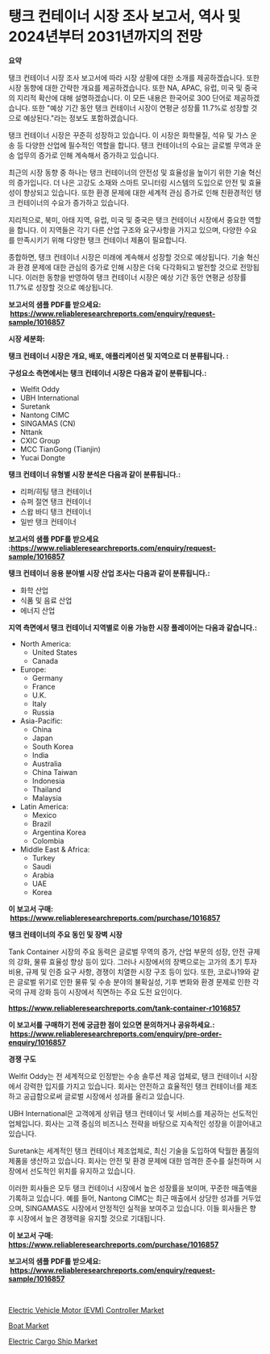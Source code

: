 <p><h1>탱크 컨테이너 시장 조사 보고서, 역사 및 2024년부터 2031년까지의 전망</h1></p><p><strong>요약</strong></p>
<p><p>탱크 컨테이너 시장 조사 보고서에 따라 시장 상황에 대한 소개를 제공하겠습니다. 또한 시장 동향에 대한 간략한 개요를 제공하겠습니다. 또한 NA, APAC, 유럽, 미국 및 중국의 지리적 확산에 대해 설명하겠습니다. 이 모든 내용은 한국어로 300 단어로 제공하겠습니다. 또한 "예상 기간 동안 탱크 컨테이너 시장이 연평균 성장률 11.7%로 성장할 것으로 예상된다."라는 정보도 포함하겠습니다.</p><p>탱크 컨테이너 시장은 꾸준히 성장하고 있습니다. 이 시장은 화학물질, 석유 및 가스 운송 등 다양한 산업에 필수적인 역할을 합니다. 탱크 컨테이너의 수요는 글로벌 무역과 운송 업무의 증가로 인해 계속해서 증가하고 있습니다.</p><p>최근의 시장 동향 중 하나는 탱크 컨테이너의 안전성 및 효율성을 높이기 위한 기술 혁신의 증가입니다. 더 나은 고강도 소재와 스마트 모니터링 시스템의 도입으로 안전 및 효율성이 향상되고 있습니다. 또한 환경 문제에 대한 세계적 관심 증가로 인해 친환경적인 탱크 컨테이너의 수요가 증가하고 있습니다.</p><p>지리적으로, 북미, 아태 지역, 유럽, 미국 및 중국은 탱크 컨테이너 시장에서 중요한 역할을 합니다. 이 지역들은 각기 다른 산업 구조와 요구사항을 가지고 있으며, 다양한 수요를 만족시키기 위해 다양한 탱크 컨테이너 제품이 필요합니다.</p><p>종합하면, 탱크 컨테이너 시장은 미래에 계속해서 성장할 것으로 예상됩니다. 기술 혁신과 환경 문제에 대한 관심의 증가로 인해 시장은 더욱 다각화되고 발전할 것으로 전망됩니다. 이러한 동향을 반영하여 탱크 컨테이너 시장은 예상 기간 동안 연평균 성장률 11.7%로 성장할 것으로 예상됩니다.</p></p>
<p><strong>보고서의 샘플 PDF를 받으세요: &nbsp;<a href="https://www.reliableresearchreports.com/enquiry/request-sample/1016857">https://www.reliableresearchreports.com/enquiry/request-sample/1016857</a></strong></p>
<p><strong>시장 세분화:</strong></p>
<p><strong> 탱크 컨테이너 시장은 개요, 배포, 애플리케이션 및 지역으로 더 분류됩니다. :</strong></p>
<p><strong>구성요소 측면에서는 탱크 컨테이너 시장은 다음과 같이 분류됩니다.:</strong></p>
<p><ul><li>Welfit Oddy</li><li>UBH International</li><li>Suretank</li><li>Nantong CIMC</li><li>SINGAMAS (CN)</li><li>Nttank</li><li>CXIC Group</li><li>MCC TianGong (Tianjin)</li><li>Yucai Dongte</li></ul></p>
<p><strong> 탱크 컨테이너 유형별 시장 분석은 다음과 같이 분류됩니다.:</strong></p>
<p><ul><li>리퍼/히팅 탱크 컨테이너</li><li>슈퍼 절연 탱크 컨테이너</li><li>스왑 바디 탱크 컨테이너</li><li>일반 탱크 컨테이너</li></ul></p>
<p><strong>보고서의 샘플 PDF를 받으세요 :<a href="https://www.reliableresearchreports.com/enquiry/request-sample/1016857">https://www.reliableresearchreports.com/enquiry/request-sample/1016857</a></strong></p>
<p><strong> 탱크 컨테이너 응용 분야별 시장 산업 조사는 다음과 같이 분류됩니다.:</strong></p>
<p><ul><li>화학 산업</li><li>식품 및 음료 산업</li><li>에너지 산업</li></ul></p>
<p><strong>지역 측면에서 탱크 컨테이너 지역별로 이용 가능한 시장 플레이어는 다음과 같습니다.:</strong></p>
<p><ul>
    <li>
        North America:
        <ul>
            <li>United States</li>
            <li>Canada</li>
        </ul>
    </li>
    <li>
        Europe:
        <ul>
            <li>Germany</li>
            <li>France</li>
            <li>U.K.</li>
            <li>Italy</li>
            <li>Russia</li>
        </ul>
    </li>
    <li>
        Asia-Pacific:
        <ul>
            <li>China</li>
            <li>Japan</li>
            <li>South Korea</li>
            <li>India</li>
            <li>Australia</li>
            <li>China Taiwan</li>
            <li>Indonesia</li>
            <li>Thailand</li>
            <li>Malaysia</li>
        </ul>
    </li>
    <li>
        Latin America:
        <ul>
            <li>Mexico</li>
            <li>Brazil</li>
            <li>Argentina Korea</li>
            <li>Colombia</li>
        </ul>
    </li>
    <li>
        Middle East & Africa:
        <ul>
            <li>Turkey</li>
            <li>Saudi</li>
            <li>Arabia</li>
            <li>UAE</li>
            <li>Korea</li>
        </ul>
    </li>
    </ul></p>
<p><strong>이 보고서 구매: &nbsp;<a href="https://www.reliableresearchreports.com/purchase/1016857">https://www.reliableresearchreports.com/purchase/1016857</a></strong></p>
<p><strong>탱크 컨테이너의 주요 동인 및 장벽 시장</strong></p>
<p><p>Tank Container 시장의 주요 동력은 글로벌 무역의 증가, 산업 부문의 성장, 안전 규제의 강화, 물류 효율성 향상 등이 있다. 그러나 시장에서의 장벽으로는 고가의 초기 투자 비용, 규제 및 인증 요구 사항, 경쟁이 치열한 시장 구조 등이 있다. 또한, 코로나19와 같은 글로벌 위기로 인한 물류 및 수송 분야의 불확실성, 기후 변화와 환경 문제로 인한 각국의 규제 강화 등이 시장에서 직면하는 주요 도전 요인이다.</p></p>
<p><strong><a href="https://www.reliableresearchreports.com/tank-container-r1016857">https://www.reliableresearchreports.com/tank-container-r1016857</a></strong></p>
<p><strong>이 보고서를 구매하기 전에 궁금한 점이 있으면 문의하거나 공유하세요.: &nbsp;<a href="https://www.reliableresearchreports.com/enquiry/pre-order-enquiry/1016857">https://www.reliableresearchreports.com/enquiry/pre-order-enquiry/1016857</a></strong></p>
<p><strong>경쟁 구도</strong></p>
<p><p>Welfit Oddy는 전 세계적으로 인정받는 수송 솔루션 제공 업체로, 탱크 컨테이너 시장에서 강력한 입지를 가지고 있습니다. 회사는 안전하고 효율적인 탱크 컨테이너를 제조하고 공급함으로써 글로벌 시장에서 성과를 올리고 있습니다. </p><p>UBH International은 고객에게 상위급 탱크 컨테이너 및 서비스를 제공하는 선도적인 업체입니다. 회사는 고객 중심의 비즈니스 전략을 바탕으로 지속적인 성장을 이끌어내고 있습니다.</p><p>Suretank는 세계적인 탱크 컨테이너 제조업체로, 최신 기술을 도입하여 탁월한 품질의 제품을 생산하고 있습니다. 회사는 안전 및 환경 문제에 대한 엄격한 준수를 실천하며 시장에서 선도적인 위치를 유지하고 있습니다.</p><p>이러한 회사들은 모두 탱크 컨테이너 시장에서 높은 성장률을 보이며, 꾸준한 매출액을 기록하고 있습니다. 예를 들어, Nantong CIMC는 최근 매출에서 상당한 성과를 거두었으며, SINGAMAS도 시장에서 안정적인 실적을 보여주고 있습니다. 이들 회사들은 향후 시장에서 높은 경쟁력을 유지할 것으로 기대됩니다.</p></p>
<p><strong>이 보고서 구매: &nbsp; <a href="https://www.reliableresearchreports.com/purchase/1016857">https://www.reliableresearchreports.com/purchase/1016857</a></strong></p>
<p><strong>보고서의 샘플 PDF를 받으세요: &nbsp;<a href="https://www.reliableresearchreports.com/enquiry/request-sample/1016857">https://www.reliableresearchreports.com/enquiry/request-sample/1016857</a></strong><strong></strong></p>
<p>&nbsp;</p>
<p><p><a href="https://www.linkedin.com/pulse/electric-vehicle-motor-evm-controller-market-size-growth-rhyue?trackingId=k3uG3G3Lrz2nkjroeVczQQ%3D%3D">Electric Vehicle Motor (EVM) Controller Market</a></p><p><a href="https://www.linkedin.com/pulse/boat-market-analysis-size-global-industry-overview-segmentation-bvfze?trackingId=UMXVk4m9ewePtYwtIesO2Q%3D%3D">Boat Market</a></p><p><a href="https://www.linkedin.com/pulse/electric-cargo-ship-market-comprehensive-report-its-share-9iose?trackingId=dc1HZHqbIEuJvGNZ9n8mjQ%3D%3D">Electric Cargo Ship Market</a></p></p>